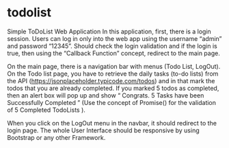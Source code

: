 # todolist
Simple ToDoList Web Application 
In this application, first, there is a login session. Users can log in only into the web app using the username “admin” and password “12345”. Should check the login validation and if the login is true, then using the “Callback Function” concept, redirect to the main page. 

On the main page, there is a navigation bar with menus (Todo List, LogOut). On the Todo list page, you have to retrieve the daily tasks (to-do lists) from the API (https://jsonplaceholder.typicode.com/todos) and in that mark the todos that you are already completed. If you marked 5 todos as completed, then an alert box will pop up and show “ Congrats. 5 Tasks have been Successfully Completed ” (Use the concept of Promise() for the validation of 5 Completed TodoLists ). 

When you click on the LogOut menu in the navbar, it should redirect to the login page. The whole User Interface should be responsive by using Bootstrap or any other Framework. 
